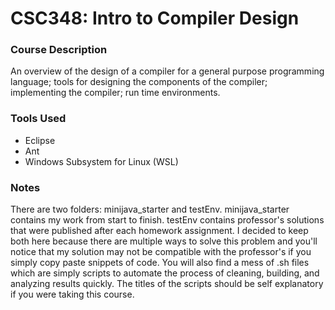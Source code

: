 # CSC348: Intro to Compiler Design

### Course Description ###
An overview of the design of a compiler for a general purpose programming language; tools for designing the components of the compiler; implementing the compiler; run time environments.

### Tools Used ###

* Eclipse
* Ant
* Windows Subsystem for Linux (WSL)

### Notes ###
There are two folders: minijava_starter and testEnv. minijava_starter contains my work from start to finish. testEnv contains professor's solutions that were published after each homework assignment. I decided to keep both here because there are multiple ways to solve this problem and you'll notice that my solution may not be compatible with the professor's if you simply copy paste snippets of code. You will also find a mess of .sh files which are simply scripts to automate the process of cleaning, building, and analyzing results quickly. The titles of the scripts should be self explanatory if you were taking this course.